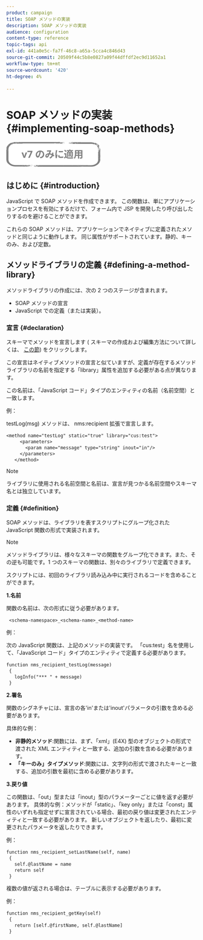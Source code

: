 ```yaml
---
product: campaign
title: SOAP メソッドの実装
description: SOAP メソッドの実装
audience: configuration
content-type: reference
topic-tags: api
exl-id: 441a0e5c-fa7f-46c8-a65a-5cca4c846d43
source-git-commit: 20509f44c5b8e0827a09f44dffdf2ec9d11652a1
workflow-type: tm+mt
source-wordcount: '420'
ht-degree: 4%

---
```


# SOAP メソッドの実装{#implementing-soap-methods}

![](../../assets/v7-only.svg)

## はじめに {#introduction}

JavaScript で SOAP メソッドを作成できます。 この関数は、単にアプリケーションプロセスを有効にするだけで、フォーム内で JSP を開発したり呼び出したりするのを避けることができます。

これらの SOAP メソッドは、アプリケーションでネイティブに定義されたメソッドと同じように動作します。 同じ属性がサポートされています。静的、キーのみ、および定数。

## メソッドライブラリの定義 {#defining-a-method-library}

メソッドライブラリの作成には、次の 2 つのステージが含まれます。

* SOAP メソッドの宣言
* JavaScript での定義（または実装）。

### 宣言 {#declaration}

スキーマでメソッドを宣言します ( スキーマの作成および編集方法について詳しくは、 [この節](../../configuration/using/about-schema-edition.md)) をクリックします。

この宣言はネイティブメソッドの宣言と似ていますが、定義が存在するメソッドライブラリの名前を指定する「library」属性を追加する必要がある点が異なります。

この名前は、「JavaScript コード」タイプのエンティティの名前（名前空間）と一致します。

例：

testLog(msg) メソッドは、 nms:recipient 拡張で宣言します。

```
<method name="testLog" static="true" library="cus:test">
     <parameters>
       <param name="message" type="string" inout="in"/>
     </parameters>
   </method>
```

>[!NOTE]
>
>ライブラリに使用される名前空間と名前は、宣言が見つかる名前空間やスキーマ名とは独立しています。

### 定義 {#definition}

SOAP メソッドは、ライブラリを表すスクリプトにグループ化された JavaScript 関数の形式で実装されます。

>[!NOTE]
>
>メソッドライブラリは、様々なスキーマの関数をグループ化できます。また、その逆も可能です。1 つのスキーマの関数は、別々のライブラリで定義できます。

スクリプトには、初回のライブラリ読み込み中に実行されるコードを含めることができます。

**1.名前**

関数の名前は、次の形式に従う必要があります。

```
 <schema-namespace>_<schema-name>_<method-name>
```

例：

次の JavaScript 関数は、上記のメソッドの実装です。 「cus:test」名を使用して、「JavaScript コード」タイプのエンティティで定義する必要があります。

```
function nms_recipient_testLog(message)
 {
   logInfo("*** " + message)
 }
```

**2.署名**

関数のシグネチャには、宣言の各&#39;in&#39;または&#39;inout&#39;パラメータの引数を含める必要があります。

具体的な例：

* **非静的メソッド**:関数には、まず、「xml」(E4X) 型のオブジェクトの形式で渡された XML エンティティと一致する、追加の引数を含める必要があります。
* **「キーのみ」タイプメソッド**:関数には、文字列の形式で渡されたキーと一致する、追加の引数を最初に含める必要があります。

**3.戻り値**

この関数は、「out」型または「inout」型のパラメーターごとに値を返す必要があります。 具体的な例：メソッドが「static」、「key only」または「const」属性のいずれも指定せずに宣言されている場合、最初の戻り値は変更されたエンティティと一致する必要があります。 新しいオブジェクトを返したり、最初に変更されたパラメータを返したりできます。

例：

```
function nms_recipient_setLastName(self, name)
 {
   self.@lastName = name
   return self
 }
```

複数の値が返される場合は、テーブルに表示する必要があります。

例：

```
function nms_recipient_getKey(self)
 {
   return [self.@firstName, self.@lastName]
 }
```
